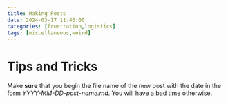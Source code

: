 ```yaml
---
title: Making Posts
date: 2024-03-17 11:46:00
categories: [frustration,logistics]
tags: [miscellaneous,weird]
---
```


# Tips and Tricks
Make **sure** that you begin the file name of the new post with the date in the form *YYYY-MM-DD-post-name.md*. You will have a bad time otherwise.